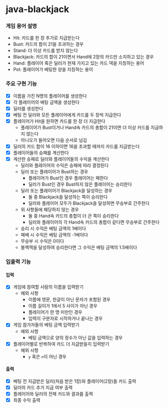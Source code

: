 # java-blackjack
### 게임 용어 설명
- Hit: 카드를 한 장 추가로 지급받는다
- Bust: 카드의 합이 21을 초과하는 경우
- Stand: 더 이상 카드를 받지 않는다
- Blackjack: 카드의 합이 21이면서 Hand에 2장의 카드만 소지하고 있는 경우
- Hand: 플레이어 혹은 딜러가 현재 가지고 있는 카드 덱을 지칭하는 용어
- Pot: 플레이어가 베팅한 양을 지칭하는 용어

### 주요 구현 기능
- [x] 이름을 가진 N명의 플레이어를 생성한다 
- [x] 각 플레이어의 베팅 금액을 생성한다
- [x] 딜러를 생성한다
- [x] 베팅 전 딜러와 모든 플레이어에게 카드를 두 장씩 지급한다
- [x] 플레이어가 Hit을 원하면 카드를 한 장 더 지급한다
  - 플레이어가 Bust이거나 Hand속 카드의 총합이 21이면 더 이상 카드를 지급하지 않는다
  - 아니오가 들어오면 다음 순서로 넘김
- [x] 딜러의 카드 합이 16 이하이면 16을 초과할 때까지 카드를 지급받는다
- [x] 플레이어들의 승패를 계산한다
- [x] 계산한 승패로 딜러와 플레이어들의 수익을 계산한다
  - 딜러와 플레이어의 수익은 승패에 따라 결정된다
  - 딜러 또는 플레이어가 Bust하는 경우
    - 플레이어가 Bust인 경우 플레이어는 패한다
    - 딜러가 Bust인 경우 Bust하지 않은 플레이어는 승리한다
  - 딜러 또는 플레이어가 Blackjack을 달성하는 경우
    - 둘 중 Blackjack을 달성하는 쪽이 승리한다
    - 딜러와 플레이어 모두가 Blackjack을 달성하면 무승부로 간주한다
  - 위 사항들에 해당하지 않는 경우
    - 둘 중 Hand속 카드의 총합이 더 큰 쪽이 승리한다
    - 딜러와 플레이어의 각 Hand속 카드의 총합이 같다면 무승부로 간주한다
  - 승리 시 수익은 베팅 금액의 1배이다
  - 패배 시 수익은 베팅 금액의 -1배이다
  - 무승부 시 수익은 0이다
  - 블랙잭을 달성하여 승리한다면 그 수익은 배팅 금액의 1.5배이다

### 입출력 기능
#### 입력
- [x] 게임에 참여할 사람의 이름을 입력받기
  - 예외 사항
    - 이름에 영문, 한글이 아닌 문자가 포함된 경우
    - 이름 길이가 1에서 5 사이가 아닌 경우
    - 플레이어가 한 명 미만인 경우
    - 입력이 구분자로 시작하거나 끝나는 경우
- [x] 게임 참가자들의 베팅 금액 입력받기
  - 예외 사항
    - 베팅 금액으로 양의 정수가 아닌 값을 입력하는 경우
- [x] 플레이어별로 반복하여 카드 더 지급받을지 입력받기
  - 예외 사항
    - `y` 혹은 `n`이 아닌 경우
#### 출력
- [x] 베팅 전 지급받은 딜러(처음 받은 1장)와 플레이어(2장)들 카드 출력
- [x] 딜러의 카드 추가 지급 여부 출력
- [x] 플레이어와 딜러의 전체 카드와 결과를 출력
- [x] 최종 수익 출력
